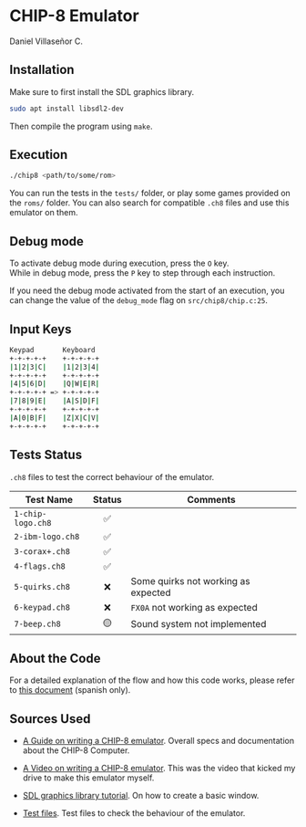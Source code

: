 # CHIP-8 Emulator

Daniel Villaseñor C.

## Installation

Make sure to first install the SDL graphics library.

```bash
sudo apt install libsdl2-dev
```

Then compile the program using `make`.

## Execution

```bash
./chip8 <path/to/some/rom>
```

You can run the tests in the `tests/` folder, or play some games provided on the `roms/` folder. You can also search for compatible `.ch8` files and use this emulator on them.

## Debug mode

To activate debug mode during execution, press the `O` key.  
While in debug mode, press the `P` key to step through each instruction.

If you need the debug mode activated from the start of an execution, you can change the value of the `debug_mode` flag on `src/chip8/chip.c:25`.

## Input Keys

```bash
Keypad       Keyboard
+-+-+-+-+    +-+-+-+-+
|1|2|3|C|    |1|2|3|4|
+-+-+-+-+    +-+-+-+-+
|4|5|6|D|    |Q|W|E|R|
+-+-+-+-+ => +-+-+-+-+
|7|8|9|E|    |A|S|D|F|
+-+-+-+-+    +-+-+-+-+
|A|0|B|F|    |Z|X|C|V|
+-+-+-+-+    +-+-+-+-+
```

## Tests Status

`.ch8` files to test the correct behaviour of the emulator.

| Test Name             | Status |              Comments               |
|-----------------------|:------:|-------------------------------------|
| `1-chip-logo.ch8`     | ✅     |                                     |
| `2-ibm-logo.ch8`      | ✅     |                                     |
| `3-corax+.ch8`        | ✅     |                                     |
| `4-flags.ch8`         | ✅     |                                     |
| `5-quirks.ch8`        | ❌     | Some quirks not working as expected |
| `6-keypad.ch8`        | ❌     | `FX0A` not working as expected      |
| `7-beep.ch8`          | 🟡     | Sound system not implemented        |

## About the Code

For a detailed explanation of the flow and how this code works, please refer to [this document](docs/flow_of_how_it_works.md) (spanish only).

## Sources Used

- [A Guide on writing a CHIP-8 emulator](https://tobiasvl.github.io/blog/write-a-chip-8-emulator/#prerequisites). Overall specs and documentation about the CHIP-8 Computer.

- [A Video on writing a CHIP-8 emulator](https://www.youtube.com/watch?v=YtSgV3gY3fs&t=88s). This was the video that kicked my drive to make this emulator myself.

- [SDL graphics library tutorial](https://lazyfoo.net/tutorials/SDL/index.php#Hello%20SDL). On how to create a basic window.

- [Test files](https://github.com/Timendus/chip8-test-suite). Test files to check the behaviour of the emulator.
